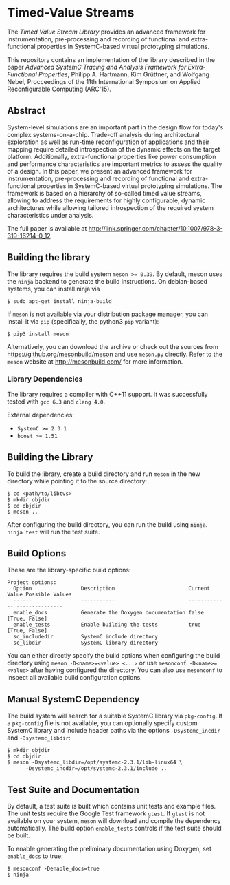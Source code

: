 # Timed-Value Streams

The *Timed Value Stream Library* provides an advanced framework for
instrumentation, pre-processing and recording of functional and extra-functional
properties in SystemC-based virtual prototyping simulations.

This repository contains an implementation of the library described in the paper
*Advanced SystemC Tracing and Analysis Framework for Extra-Functional
Properties*, Philipp A. Hartmann, Kim Grüttner, and Wolfgang Nebel, Procceedings
of the 11th International Symposium on Applied Reconfigurable Computing
(ARC'15).

## Abstract

System-level simulations are an important part in the design flow for today's
complex systems-on-a-chip.  Trade-off analysis during architectural exploration
as well as run-time reconfiguration of applications and their mapping require
detailed introspection of the dynamic effects on the target platform.
Additionally, extra-functional properties like power consumption and performance
characteristics are important metrics to assess the quality of a design.  In
this paper, we present an advanced framework for instrumentation, pre-processing
and recording of functional and extra-functional properties in SystemC-based
virtual prototyping simulations.  The framework is based on a hierarchy of
so-called timed value streams, allowing to address the requirements for highly
configurable, dynamic architectures while allowing tailored introspection of the
required system characteristics under analysis.

The full paper is available at
http://link.springer.com/chapter/10.1007/978-3-319-16214-0_12

## Building the library

The library requires the build system ``meson >= 0.39``.  By default, meson uses
the `ninja` backend to generate the build instructions.  On debian-based
systems, you can install ninja via

    $ sudo apt-get install ninja-build

If ``meson`` is not available via your distribution package manager, you can
install it via `pip` (specifically, the python3 `pip` variant):

    $ pip3 install meson
    
Alternatively, you can download the archive or check out the sources from
https://github.org/mesonbuild/meson and use `meson.py` directly.  Refer to the
`meson` website at http://mesonbuild.com/ for more information.

### Library Dependencies

The library requires a compiler with C++11 support.  It was successfully tested
with ``gcc 6.3`` and ``clang 4.0``.
  
External dependencies:

- `SystemC >= 2.3.1` 
- `boost >= 1.51`

## Building the Library

To build the library, create a build directory and run `meson` in the new
directory while pointing it to the source directory:

    $ cd <path/to/libtvs>
    $ mkdir objdir
    $ cd objdir
    $ meson ..

After configuring the build directory, you can run the build using ``ninja``.
``ninja test`` will run the test suite.
    
## Build Options

These are the library-specific build options:

    Project options:
      Option                Description                        Current Value Possible Values
      ------                -----------                        ------------- ---------------
      enable_docs           Generate the Doxygen documentation false         [True, False]
      enable_tests          Enable building the tests          true          [True, False]
      sc_includedir         SystemC include directory
      sc_libdir             SystemC library directory

You can either directly specify the build options when configuring the build
directory using ``meson -D<name>=<value> <...>`` or use ``mesonconf
-D<name>=<value>`` after having configured the directory.  You can also use
``mesonconf`` to inspect all available build configuration options.

## Manual SystemC Dependency
    
The build system will search for a suitable SystemC library via `pkg-config`.
If a `pkg-config` file is not available, you can optionally specify custom
SystemC library and include header paths via the options `-Dsystemc_incdir` and
`-Dsystemc_libdir`:

    $ mkdir objdir
    $ cd objdir
    $ meson -Dsystemc_libdir=/opt/systemc-2.3.1/lib-linux64 \
          -Dsystemc_incdir=/opt/systemc-2.3.1/include ..
          
## Test Suite and Documentation
          
By default, a test suite is built which contains unit tests and example files.
The unit tests require the Google Test framework ``gtest``.  If `gtest` is not
available on your system, `meson` will download and compile the dependency
automatically.  The build option `enable_tests` controls if the test suite
should be built.

To enable generating the preliminary documentation using Doxygen, set
``enable_docs`` to true:

    $ mesonconf -Denable_docs=true
    $ ninja

